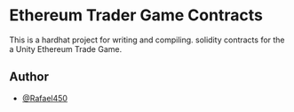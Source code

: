 # Ethereum Trader Game Contracts

This is a hardhat project for writing and compiling. solidity contracts for the a Unity Ethereum Trade Game.

## Author

- [@Rafael450](https://github.com/Rafael450)
